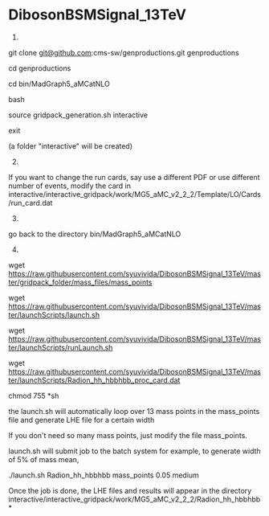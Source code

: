 DibosonBSMSignal_13TeV
======================

1)
git clone git@github.com:cms-sw/genproductions.git genproductions
 
cd genproductions
 
cd bin/MadGraph5_aMCatNLO

bash

source gridpack_generation.sh interactive

exit

(a folder "interactive" will be created)

2) 

 If you want to change the run cards, say use a different PDF
 or use different number of events, modify the card
 in
interactive/interactive_gridpack/work/MG5_aMC_v2_2_2/Template/LO/Cards/run_card.dat

3) 
 go back to the directory bin/MadGraph5_aMCatNLO

4) 
wget https://raw.githubusercontent.com/syuvivida/DibosonBSMSignal_13TeV/master/gridpack_folder/mass_files/mass_points

wget https://raw.githubusercontent.com/syuvivida/DibosonBSMSignal_13TeV/master/launchScripts/launch.sh

wget https://raw.githubusercontent.com/syuvivida/DibosonBSMSignal_13TeV/master/launchScripts/runLaunch.sh

wget https://raw.githubusercontent.com/syuvivida/DibosonBSMSignal_13TeV/master/launchScripts/Radion_hh_hbbhbb_proc_card.dat

 chmod 755 *sh

the launch.sh will automatically loop over 13 mass points in
 the mass_points file and generate LHE file for a certain width

 If you don't need so many mass points, just modify the 
 file mass_points.
 
 launch.sh will submit job to the batch system
 for example, to generate width of 5% of mass mean,
 
 ./launch.sh Radion_hh_hbbhbb mass_points 0.05 medium
 
 
 Once the job is done, the LHE files and results will appear in the directory
interactive/interactive_gridpack/work/MG5_aMC_v2_2_2/Radion_hh_hbbhbb*
